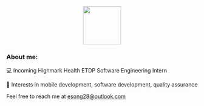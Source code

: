 <div id="header" align="center">
  <img src="https://media.giphy.com/media/M9gbBd9nbDrOTu1Mqx/giphy.gif" width="100"/>
</div>

### About me:

:computer: Incoming Highmark Health ETDP Software Engineering Intern

:trident: Interests in mobile development, software development, quality assurance


Feel free to reach me at esong28@outlook.com
